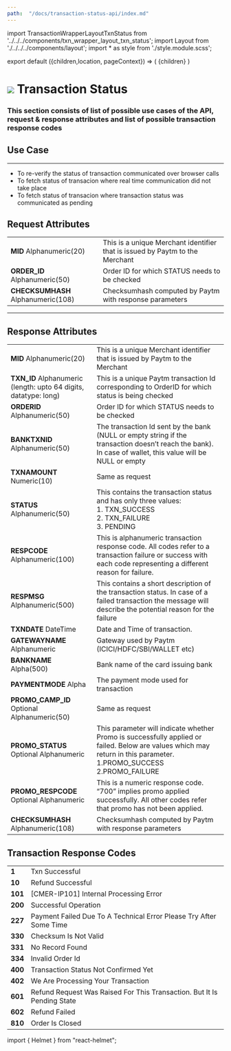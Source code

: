 ```yaml
---
path:  "/docs/transaction-status-api/index.md"
---
```



import TransactionWrapperLayoutTxnStatus from '../../../components/txn_wrapper_layout_txn_status';
import Layout from './../../../components/layout';
import * as style from './style.module.scss';

export default ({children,location, pageContext}) => (
        <Layout pageContext={pageContext}>
            <TransactionWrapperLayoutTxnStatus checked={false}>
                {children}
            </TransactionWrapperLayoutTxnStatus>
        </Layout>
)

<div>
    <h1 className={`${style.statusHeading}`}><span><img src='/assets/tag-get.svg'/></span> Transaction Status</h1>
</div>


### This section consists of list of possible use cases of the API, request & response attributes and list of possible transaction response codes  

## Use Case
---

* To re-verify the status of transaction communicated over browser calls
* To fetch status of transacion where real time communication did not take place
* To fetch status of transacion where transaction status was communicated as pending 

<div className={`${style.space10}`}></div>

## Request Attributes

| | |
| --- | --- |
| **MID**  Alphanumeric(20)       | This is a unique Merchant identifier that is issued by Paytm to the Merchant
|**ORDER_ID** Alphanumeric(50)      | Order ID for which STATUS needs to be checked      
|**CHECKSUMHASH**  Alphanumeric(108) | Checksumhash computed by Paytm with response parameters
---

<div className={`${style.space10}`}></div>


## Response Attributes

| | |
| --- | --- |
|**MID**  Alphanumeric(20)           | This is a unique Merchant identifier that is issued by Paytm to the Merchant
|**TXN_ID** Alphanumeric (length: upto 64 digits, datatype: long)      | This is a unique Paytm transaction Id corresponding to OrderID for which status is being checked
|**ORDERID**  Alphanumeric(50)           | Order ID for which STATUS needs to be checked
|**BANKTXNID** Alphanumeric(50)    | The transaction Id sent by the bank (NULL or empty string if the transaction doesn’t reach the bank). In case of wallet, this value will be NULL or empty
|**TXNAMOUNT**  Numeric(10) | 	Same as request
|**STATUS**  Alphanumeric(50) | This contains the transaction status and has only three values: <br/>1. TXN_SUCCESS <br/>2. TXN_FAILURE<br/>3. PENDING
|**RESPCODE**  Alphanumeric(100) | This is alphanumeric transaction response code. All codes refer to a transaction failure or success with each code representing a different reason for failure.
|**RESPMSG**  Alphanumeric(500) | This contains a short description of the transaction status. In case of a failed transaction the message will describe the potential reason for the failure 
|**TXNDATE**  DateTime | Date and Time of transaction.     
|**GATEWAYNAME**  Alphanumeric | Gateway used by Paytm <br/>(ICICI/HDFC/SBI/WALLET etc)  
|**BANKNAME**  Alpha(500) | Bank name of the card issuing bank
|**PAYMENTMODE**  Alpha | 	The payment mode used for transaction
|**PROMO_CAMP_ID** Optional Alphanumeric(50) | Same as request          
|**PROMO_STATUS** Optional Alphanumeric | This parameter will indicate whether Promo is successfully applied or failed. Below are values which may return in this parameter.<br/> 1.PROMO_SUCCESS <br/>2.PROMO_FAILURE
|**PROMO_RESPCODE** Optional Alphanumeric | This is a numeric response code. “700” implies promo applied successfully. All other codes refer that promo has not been applied. 
|**CHECKSUMHASH** Alphanumeric(108) | Checksumhash computed by Paytm with response parameters

<div className={`${style.space10}`}></div>

## Transaction Response Codes

| | |
| --- | --- |
|**1**| Txn Successful
|**10**| Refund Successful
|**101**| [CMER-IP101] Internal Processing Error
|**200**| Successful Operation
|**227**| Payment Failed Due To A Technical Error Please Try After Some Time
|**330**| Checksum Is Not Valid
|**331**| No Record Found
|**334**| Invalid Order Id
|**400**| Transaction Status Not Confirmed Yet
|**402**| We Are Processing Your Transaction
|**601**| Refund Request Was Raised For This Transaction. But It Is Pending State
|**602**| Refund Failed
|**810**| Order Is Closed






import { Helmet } from "react-helmet";

<Helmet>
    <title>API Reference - Transaction Status</title>
</Helmet>